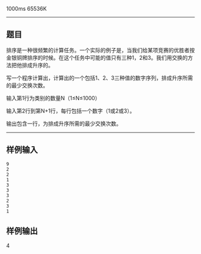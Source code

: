  1000ms  65536K
*****************
## **题目** 
排序是一种很频繁的计算任务。一个实际的例子是，当我们给某项竞赛的优胜者按金银铜牌排序的时候。在这个任务中可能的值只有三种1，2和3。我们用交换的方法把他排成升序的。

写一个程序计算出，计算出的一个包括1、2、3三种值的数字序列，排成升序所需的最少交换次数。

输入第1行为类别的数量N（1≤N≤1000）

输入第2行到第N+1行，每行包括一个数字（1或2或3）。

输出包含一行，为排成升序所需的最少交换次数。

************

## **样例输入**
```
9
2
2
1
3
3
3
2
3
1
```
## **样例输出**

4